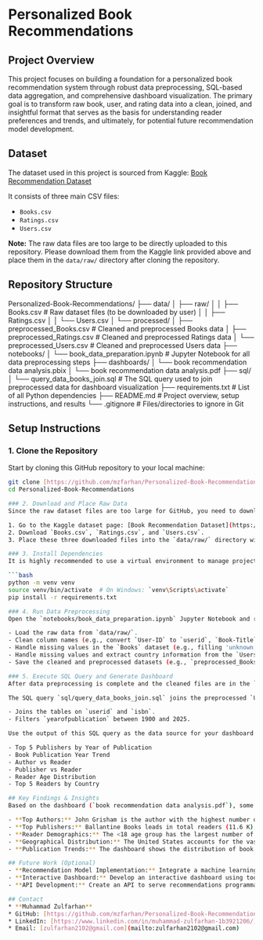 # Personalized Book Recommendations

## Project Overview
This project focuses on building a foundation for a personalized book recommendation system through robust data preprocessing, SQL-based data aggregation, and comprehensive dashboard visualization. The primary goal is to transform raw book, user, and rating data into a clean, joined, and insightful format that serves as the basis for understanding reader preferences and trends, and ultimately, for potential future recommendation model development.

## Dataset
The dataset used in this project is sourced from Kaggle:
[Book Recommendation Dataset](https://www.kaggle.com/datasets/arashnic/book-recommendation-dataset?select=Books.csv)

It consists of three main CSV files:
- `Books.csv`
- `Ratings.csv`
- `Users.csv`

**Note:** The raw data files are too large to be directly uploaded to this repository. Please download them from the Kaggle link provided above and place them in the `data/raw/` directory after cloning the repository.

## Repository Structure
Personalized-Book-Recommendations/
├── data/
│   ├── raw/
│   │   ├── Books.csv                # Raw dataset files (to be downloaded by user)
│   │   ├── Ratings.csv
│   │   └── Users.csv
│   └── processed/
│       ├── preprocessed_Books.csv   # Cleaned and preprocessed Books data
│       ├── preprocessed_Ratings.csv # Cleaned and preprocessed Ratings data
│       └── preprocessed_Users.csv   # Cleaned and preprocessed Users data
├── notebooks/
│   └── book_data_preparation.ipynb  # Jupyter Notebook for all data preprocessing steps
├── dashboards/
│   └── book recommendation data analysis.pbix
│   └── book recommendation data analysis.pdf
├── sql/
│   └── query_data_books_join.sql    # The SQL query used to join preprocessed data for dashboard visualization
├── requirements.txt         # List of all Python dependencies
├── README.md                # Project overview, setup instructions, and results
└── .gitignore               # Files/directories to ignore in Git

## Setup Instructions

### 1. Clone the Repository
Start by cloning this GitHub repository to your local machine:
```bash
git clone [https://github.com/mzfarhan/Personalized-Book-Recommendations.git](https://github.com/mzfarhan/Personalized-Book-Recommendations.git)
cd Personalized-Book-Recommendations

### 2. Download and Place Raw Data
Since the raw dataset files are too large for GitHub, you need to download them manually:

1. Go to the Kaggle dataset page: [Book Recommendation Dataset](https://www.kaggle.com/datasets/arashnic/book-recommendation-dataset?select=Books.csv)
2. Download `Books.csv`, `Ratings.csv`, and `Users.csv`.
3. Place these three downloaded files into the `data/raw/` directory within your cloned repository.

### 3. Install Dependencies
It is highly recommended to use a virtual environment to manage project dependencies:

```bash
python -m venv venv
source venv/bin/activate  # On Windows: `venv\Scripts\activate`
pip install -r requirements.txt

### 4. Run Data Preprocessing
Open the `notebooks/book_data_preparation.ipynb` Jupyter Notebook and run all cells. This process will:

- Load the raw data from `data/raw/`.
- Clean column names (e.g., convert `User-ID` to `userid`, `Book-Title` to `booktitle`).
- Handle missing values in the `Books` dataset (e.g., filling 'unknown' for author/publisher, cleaning `Year-Of-Publication` to integer type, and filtering valid years between 1900 and 2025).
- Handle missing values and extract country information from the `Users` dataset (e.g., filling 'Age' with 0, extracting `Country` from `Location` using fuzzy matching).
- Save the cleaned and preprocessed datasets (e.g., `preprocessed_Books.csv`, `preprocessed_Ratings.csv`, `preprocessed_Users.csv`) into the `data/processed/` directory.

### 5. Execute SQL Query and Generate Dashboard
After data preprocessing is complete and the cleaned files are in the `data/processed/` directory, you will use the provided SQL query and your preferred BI tool to generate the dashboard:

The SQL query `sql/query_data_books_join.sql` joins the preprocessed `Users`, `Ratings`, and `Books` datasets. This query:

- Joins the tables on `userid` and `isbn`.
- Filters `yearofpublication` between 1900 and 2025.

Use the output of this SQL query as the data source for your dashboard (`dashboards/book recommendation.pdf`). This dashboard visually presents key insights, such as:

- Top 5 Publishers by Year of Publication
- Book Publication Year Trend
- Author vs Reader
- Publisher vs Reader
- Reader Age Distribution
- Top 5 Readers by Country

## Key Findings & Insights
Based on the dashboard (`book recommendation data analysis.pdf`), some key insights include:

- **Top Authors:** John Grisham is the author with the highest number of readers (4.6 K or Rb in Indonesia), followed by Stephen King (4.0 K).
- **Top Publishers:** Ballantine Books leads in total readers (11.6 K), significantly ahead of other publishers like Pocket (9.2 K) and Warner Books (9.0 K).
- **Reader Demographics:** The <18 age group has the largest number of readers (43 K), followed by the 26-35 and 36-50 age groups (both 36 K).
- **Geographical Distribution:** The United States accounts for the vast majority of readers (58 K), followed by Canada (9 K) and the United Kingdom (7 K).
- **Publication Trends:** The dashboard shows the distribution of book publishing over time, with a trend visible from 1900 to 2020 and beyond.

## Future Work (Optional)
- **Recommendation Model Implementation:** Integrate a machine learning model (e.g., Collaborative Filtering, Content-Based, or Hybrid) to generate personalized book recommendations based on the prepared and analyzed data.
- **Interactive Dashboard:** Develop an interactive dashboard using tools like Tableau, Power BI, or Streamlit for dynamic exploration of insights.
- **API Development:** Create an API to serve recommendations programmatically.

## Contact
* **Muhammad Zulfarhan**
* GitHub: [https://github.com/mzfarhan/Personalized-Book-Recommendations](https://github.com/mzfarhan/Personalized-Book-Recommendations)
* LinkedIn: [https://www.linkedin.com/in/muhammad-zulfarhan-1b3921206/](https://www.linkedin.com/in/muhammad-zulfarhan-1b3921206/)
* Email: [zulfarhan2102@gmail.com](mailto:zulfarhan2102@gmail.com)
